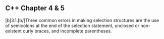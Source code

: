 ## C++ Chapter 4 & 5
[b]3.1.[b/]Three common errors in making selection structures are the use of semicolons at the end of the selection statement, unclosed or non-existent curly braces, and incomplete parentheses.

